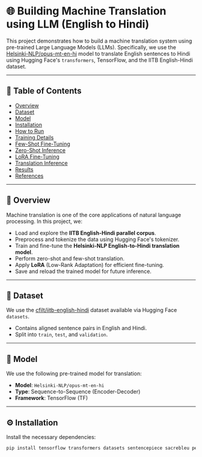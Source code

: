 # 🌐 Building Machine Translation using LLM (English to Hindi)

This project demonstrates how to build a machine translation system using pre-trained Large Language Models (LLMs). Specifically, we use the [Helsinki-NLP/opus-mt-en-hi](https://huggingface.co/Helsinki-NLP/opus-mt-en-hi) model to translate English sentences to Hindi using Hugging Face's `transformers`, TensorFlow, and the IITB English-Hindi dataset.

---

## 📌 Table of Contents

- [Overview](#overview)
- [Dataset](#dataset)
- [Model](#model)
- [Installation](#installation)
- [How to Run](#how-to-run)
- [Training Details](#training-details)
- [Few-Shot Fine-Tuning](#few-shot-fine-tuning)
- [Zero-Shot Inference](#zero-shot-inference)
- [LoRA Fine-Tuning](#lora-fine-tuning)
- [Translation Inference](#translation-inference)
- [Results](#results)
- [References](#references)

---

## 📖 Overview

Machine translation is one of the core applications of natural language processing. In this project, we:

- Load and explore the **IITB English-Hindi parallel corpus**.
- Preprocess and tokenize the data using Hugging Face's tokenizer.
- Train and fine-tune the **Helsinki-NLP English-to-Hindi translation model**.
- Perform zero-shot and few-shot translation.
- Apply **LoRA** (Low-Rank Adaptation) for efficient fine-tuning.
- Save and reload the trained model for future inference.

---

## 📂 Dataset

We use the [cfilt/iitb-english-hindi](https://huggingface.co/datasets/cfilt/iitb-english-hindi) dataset available via Hugging Face `datasets`.

- Contains aligned sentence pairs in English and Hindi.
- Split into `train`, `test`, and `validation`.

---

## 🤖 Model

We use the following pre-trained model for translation:

- **Model**: `Helsinki-NLP/opus-mt-en-hi`
- **Type**: Sequence-to-Sequence (Encoder-Decoder)
- **Framework**: TensorFlow (TF)

---

## ⚙️ Installation

Install the necessary dependencies:

```bash
pip install tensorflow transformers datasets sentencepiece sacrebleu peft accelerate
